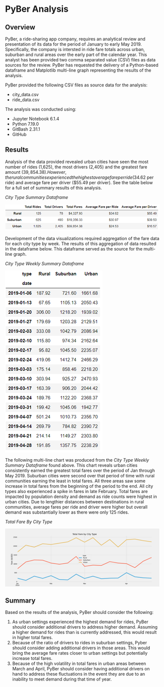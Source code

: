 # PyBer Analysis

## Overview
PyBer, a ride-sharing app company, requires an analytical review and presentation of its data for the period of January to early May 2019. Specifically, the company is intersted in ride fare totals across urban, suburban and rural areas over the early part of the calendar year. This analyst has been provided two comma separated value (CSV) files as data sources for the review. PyBer has requested the delivery of a Python-based dataframe and Matplotlib multi-line graph representing the results of the analysis.

PyBer provided the following CSV files as source data for the analysis:

* city_data.csv
* ride_data.csv

The analysis was conducted using:

* Jupyter Notebook 6.1.4
* Python 7.19.0
* GitBash 2.31.1
* GitHub

## Results

Analysis of the data provided revealed urban cities have seen the most number of rides (1,625), the most drivers (2,405) and the greatest fare amount ($39,854.38). However, the rural communities experienced the highest average fare per ride ($34.62 per ride) and average fare per driver ($55.49 per driver). See the table below for a full set of summary results of this analysis.

*City Type Summary Dataframe*

![alt text](https://github.com/geboweniii/PyBer_Analysis/blob/main/analysis/City_Type_Summary_Dataframe.PNG)

Development of the data visualizations required aggregation of the fare data for each city type by week. The results of this aggregation of data resulted in the dataframe below. This dataframe served as the source for the multi-line graph.

*City Type Weekly Summary Dataframe*

![alt text](https://github.com/geboweniii/PyBer_Analysis/blob/main/analysis/City_Type_Weekly_Summary_Dataframe.PNG)

The following multi-line chart was produced from the *City Type Weekly Summary Dataframe* found above. This chart reveals urban cities consistently earned the greatest total fares over the period of Jan through May 2019. Suburban cities were second over that period of time with rural communities earning the least in total fares. All three areas saw some increase in total fares from the beginning of the period to the end. All city types also experienced a spike in fares in late February. Total fares are impacted by population density and demand as ride counts were highest in urban cities. Due to lengthier distances between destinations in rural communities, average fares per ride and driver were higher but overall demand was substantially lower as there were only 125 rides.

*Total Fare By City Type*

![alt text](https://github.com/geboweniii/PyBer_Analysis/blob/main/analysis/PyBer_fare_summary.png)

## Summary
Based on the results of the analysis, PyBer should consider the following:

1. As urban settings experienced the highest demand for rides, PyBer should consider additional drivers to address higher demand. Assuming a higher demand for rides than is currently addressed, this would result in higher total fares.
2. Because of the ratio of drivers to rides in suburban settings, Pyber should consider adding additional drivers in those areas. This would bring the average fare rates closer to urban settings but potentially increase total fares.
3. Because of the high volatility in total fares in urban areas between March and April, PyBer should consider having additional drivers on hand to address these fluctuations in the event they are due to an inability to meet demand during that time of year.
